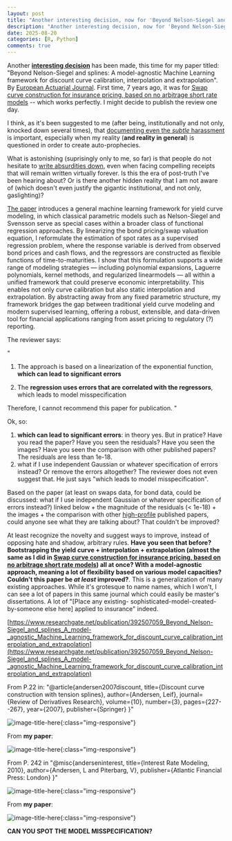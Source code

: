 ```yaml
---
layout: post
title: "Another interesting decision, now for 'Beyond Nelson-Siegel and splines: A model-agnostic Machine Learning framework for discount curve calibration, interpolation and extrapolation'"
description: "Another interesting decision, now for 'Beyond Nelson-Siegel and splines: A model-agnostic Machine Learning framework for discount curve calibration, interpolation and extrapolation'"
date: 2025-08-20
categories: [R, Python]
comments: true
---
```


Another [__interesting decision__](https://thierrymoudiki.github.io/blog/2025/01/20/r/forecasting/python/misc/ijf-benchmark-rejection-pt2) has been made, this time for my paper titled:
"Beyond Nelson-Siegel and splines: A model-agnostic Machine Learning framework for discount curve calibration, interpolation and extrapolation". By [European Actuarial Journal](https://link.springer.com/journal/13385). First time, 7 years ago, it was for [Swap curve construction for insurance pricing, based on no arbitrage short rate models](https://www.researchgate.net/publication/344772713_Swap_curve_construction_for_insurance_pricing_based_on_no_arbitrage_short_rate_models) -- which works perfectly. I might decide to publish the review one day. 


I think, as it's been suggested to me (after being, institutionally and not only, knocked down several times), that [documenting even the _subtle_ harassment](https://thierrymoudiki.github.io/blog/2025/06/10/r/python/techtonique/personal-note) is important, especially when my reality (**and reality in general**) is questioned in order to create auto-prophecies. 

What is astonishing (suprisingly only to me, so far) is that people do not hesitate to [write absurdities down](https://thierrymoudiki.github.io/blog/2025/01/20/r/forecasting/python/misc/ijf-benchmark-rejection-pt2), even when facing compelling receipts that will remain written virtually forever. Is this the era of post-truth I've been hearing about? Or is there another hidden reality that I am not aware of (which doesn't even justify the gigantic institutional, and not only, gaslighting)?

[The paper](https://www.researchgate.net/publication/392507059_Beyond_Nelson-Siegel_and_splines_A_model-_agnostic_Machine_Learning_framework_for_discount_curve_calibration_interpolation_and_extrapolation) introduces a general machine learning framework for yield curve modeling, in which classical parametric models such as Nelson-Siegel and Svensson serve as special cases within a broader class of functional regression approaches. By linearizing the bond pricing/swap valuation equation, I reformulate the estimation of spot rates as a supervised regression problem, where the response variable is derived from observed bond prices and cash flows, and the regressors are constructed as flexible functions of time-to-maturities. I show that this formulation supports a wide range of modeling strategies — including polynomial expansions, Laguerre polynomials, kernel methods, and regularized linearmodels — all within a unified framework that could preserve economic interpretability. This enables not only curve calibration but also static interpolation and extrapolation. By abstracting away from any fixed parametric structure, my framework bridges the gap between traditional yield curve modeling and modern supervised learning, offering a robust, extensible, and data-driven tool for financial applications ranging from asset pricing to regulatory (?) reporting.

The reviewer says: 

"
1. The approach is based on a linearization of the exponential function, **which can lead to significant errors**

2. The **regression uses errors that are correlated with the regressors**, which leads to model misspecification

Therefore, I cannot recommend this paper for publication.
"

Ok, so: 

1. **which can lead to significant errors**: in theory yes. But in pratice? Have you read the paper? Have you seen the residuals? Have you seen the images? Have you seen the comparison with other published papers? The residuals are less than 1e-18. 
2. what if I use independent Gaussian or whatever specification of errors instead? Or remove the errors altogether? The reviewer does not even suggest that. He just says "which leads to model misspecification". 

Based on the paper (at least on swaps data, for bond data, could be discussed: what if I use independent Gaussian or whatever specification of errors instead?) linked below + the magnitude of the residuals (< 1e-18) + the images + the comparison with other [high-profile](https://math-finance.cims.nyu.edu/team/leif-andersen/) published papers, could anyone see what they are talking about? That couldn't be improved?

At least recognize the novelty and suggest ways to improve, instead of opposing hate and shadow, arbitrary rules. **Have you seen that before? Bootstrapping the yield curve + interpolation +  extrapolation (almost the same as I did in [Swap curve construction for insurance pricing, based on no arbitrage short rate models](https://www.researchgate.net/publication/344772713_Swap_curve_construction_for_insurance_pricing_based_on_no_arbitrage_short_rate_models)) all at once? With a model-agnostic approach, meaning a lot of flexibility based on various model capacities? Couldn't this paper be _at least_ improved?**. This is a generalization of many existing approaches. While it's grotesque to name names, which I won't, I can see a lot of papers in this same journal which could easily be master's dissertations. A lot of "[Place any existing- sophisticated-model-created-by-someone else here] applied to insurance" indeed.  

[https://www.researchgate.net/publication/392507059_Beyond_Nelson-Siegel_and_splines_A_model-_agnostic_Machine_Learning_framework_for_discount_curve_calibration_interpolation_and_extrapolation](https://www.researchgate.net/publication/392507059_Beyond_Nelson-Siegel_and_splines_A_model-_agnostic_Machine_Learning_framework_for_discount_curve_calibration_interpolation_and_extrapolation)


From P.22 in: 
"@article{andersen2007discount,
  title={Discount curve construction with tension splines},
  author={Andersen, Leif},
  journal={Review of Derivatives Research},
  volume={10},
  number={3},
  pages={227--267},
  year={2007},
  publisher={Springer}
}"

![image-title-here]({{base}}/images/2025-06-07/2025-06-07-image2.png){:class="img-responsive"}    

From **my paper**:

![image-title-here]({{base}}/images/2025-06-07/2025-06-07-image0.png){:class="img-responsive"}   

From P. 242 in "@misc{anderseninterest,
  title={Interest Rate Modeling, 2010},
  author={Andersen, L and Piterbarg, V},
  publisher={Atlantic Financial Press: London}
}"

![image-title-here]({{base}}/images/2025-06-07/2025-06-07-image4.png){:class="img-responsive"}    

From **my paper**: 

![image-title-here]({{base}}/images/2025-06-07/2025-06-07-image3.png){:class="img-responsive"} 

**CAN YOU SPOT THE MODEL MISSPECIFICATION?**

